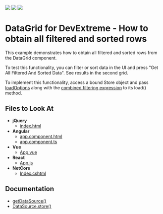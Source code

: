 <!-- default badges list -->
![](https://img.shields.io/endpoint?url=https://codecentral.devexpress.com/api/v1/VersionRange/128585042/19.2.5%2B)
[![](https://img.shields.io/badge/Open_in_DevExpress_Support_Center-FF7200?style=flat-square&logo=DevExpress&logoColor=white)](https://supportcenter.devexpress.com/ticket/details/E5000)
[![](https://img.shields.io/badge/📖_How_to_use_DevExpress_Examples-e9f6fc?style=flat-square)](https://docs.devexpress.com/GeneralInformation/403183)
<!-- default badges end -->

# DataGrid for DevExtreme - How to obtain all filtered and sorted rows

This example demonstrates how to obtain all filtered and sorted rows from the DataGrid component.

To test this functionality, you can filter or sort data in the UI and press "Get All Filtered And Sorted Data". See results in the second grid.

To implement this functionality, access a bound Store object and pass [loadOptions](https://js.devexpress.com/Documentation/ApiReference/Data_Layer/DataSource/Methods/#loadOptions) along with the [combined filtering expression](https://js.devexpress.com/Documentation/ApiReference/UI_Components/dxDataGrid/Methods/#getCombinedFilterreturnDataField) to its load() method.

## Files to Look At

- **jQuery**
    - [index.html](jQuery/src/index.html)
- **Angular**
    - [app.component.html](Angular/src/app/app.component.html)
    - [app.component.ts](Angular/src/app/app.component.ts)
- **Vue**
    - [App.vue](Vue/src/App.vue)
- **React**
    - [App.js](React/src/App.js)
- **NetCore**    
    - [Index.cshtml](ASP/ASP/Pages/Index.cshtml)

## Documentation

- [getDataSource()](https://js.devexpress.com/Documentation/ApiReference/UI_Components/dxDataGrid/Methods/#getDataSource)
- [DataSource.store()](https://js.devexpress.com/Documentation/ApiReference/Data_Layer/DataSource/Methods/#store)


